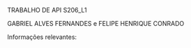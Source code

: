 TRABALHO DE API S206_L1

GABRIEL ALVES FERNANDES e FELIPE HENRIQUE CONRADO

Informações relevantes: 
